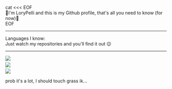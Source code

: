 cat <<< EOF<br />
👋I'm LoryPelli and this is my Github profile, that's all you need to know (for now)👋<br />
EOF

<hr />

Languages I know:<br />
Just watch my repositories and you'll find it out
😉

<hr />

<div style="display: flex; flex-direction: column; row-gap: .25rem">
    <img src="https://github-readme-stats.vercel.app/api?username=LoryPelli&theme=dark&hide_border=true&show_icons=true&count_private=true" loading="lazy" decoding="async" />
    <img src="https://streak-stats.demolab.com/?user=LoryPelli&theme=dark&hide_border=true" loading="lazy" decoding="async" />
    <img src="https://github-readme-stats.vercel.app/api/top-langs/?username=LoryPelli&theme=dark&hide_border=true&layout=compact" loading="lazy" decoding="async" />
</div>

prob it's a lot, I should touch grass ik...